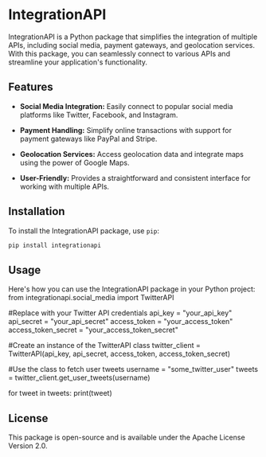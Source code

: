 # IntegrationAPI

IntegrationAPI is a Python package that simplifies the integration of multiple APIs, including social media, payment gateways, and geolocation services. With this package, you can seamlessly connect to various APIs and streamline your application's functionality.

## Features

- **Social Media Integration:** Easily connect to popular social media platforms like Twitter, Facebook, and Instagram.

- **Payment Handling:** Simplify online transactions with support for payment gateways like PayPal and Stripe.

- **Geolocation Services:** Access geolocation data and integrate maps using the power of Google Maps.

- **User-Friendly:** Provides a straightforward and consistent interface for working with multiple APIs.

## Installation

To install the IntegrationAPI package, use `pip`:

```bash
pip install integrationapi
```

## Usage
Here's how you can use the IntegrationAPI package in your Python project:
from integrationapi.social_media import TwitterAPI

#Replace with your Twitter API credentials
api_key = "your_api_key"
api_secret = "your_api_secret"
access_token = "your_access_token"
access_token_secret = "your_access_token_secret"

#Create an instance of the TwitterAPI class
twitter_client = TwitterAPI(api_key, api_secret, access_token, access_token_secret)

#Use the class to fetch user tweets
username = "some_twitter_user"
tweets = twitter_client.get_user_tweets(username)

for tweet in tweets:
    print(tweet)

## License
This package is open-source and is available under the Apache License Version 2.0.
